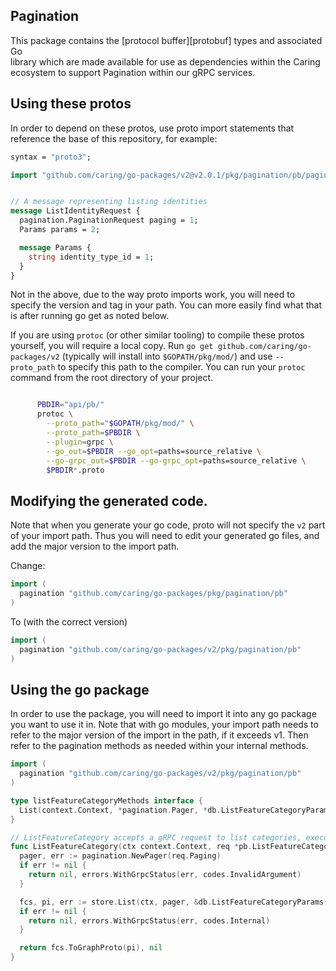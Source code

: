 ## Pagination


This package contains the [protocol buffer][protobuf] types and associated Go  
library which are made available for use as dependencies within the Caring  
ecosystem to support Pagination within our gRPC services.

## Using these protos

In order to depend on these protos, use proto import statements that
reference the base of this repository, for example:

```protobuf
syntax = "proto3";

import "github.com/caring/go-packages/v2@v2.0.1/pkg/pagination/pb/pagination.proto";


// A message representing listing identities
message ListIdentityRequest {
  pagination.PaginationRequest paging = 1;
  Params params = 2;

  message Params {
    string identity_type_id = 1;
  }
}
```
Not in the above, due to the way proto imports work, you will need to specify the version and tag in your path. 
You can more easily find what that is after running go get as noted below.

If you are using `protoc` (or other similar tooling) to compile these protos yourself, 
you will require a local copy. Run `go get github.com/caring/go-packages/v2` (typically will install into
`$GOPATH/pkg/mod/`) and use `--proto_path` to specify this path to the compiler. You can run 
your `protoc`  command from the root directory of your project.

```bash

      PBDIR="api/pb/"
      protoc \
        --proto_path="$GOPATH/pkg/mod/" \
        --proto_path=$PBDIR \
        --plugin=grpc \
        --go_out=$PBDIR --go_opt=paths=source_relative \
        --go-grpc_out=$PBDIR --go-grpc_opt=paths=source_relative \
        $PBDIR*.proto
```

## Modifying the generated code.

Note that when you generate your go code, proto will not specify the `v2` part of
your import path. Thus you will need to edit your generated go files, and add the
major version to the import path.

Change:
```go
import (
  pagination "github.com/caring/go-packages/pkg/pagination/pb"
)
```

To (with the correct version)
```go
import (
  pagination "github.com/caring/go-packages/v2/pkg/pagination/pb"
)
```

## Using the go package

In order to use the package, you will need to import it into any go package
you want to use it in. Note that with go modules, your import path needs to
refer to the major version of the import in the path, if it exceeds v1. 
Then refer to the pagination methods as needed within your internal methods.

```go
import (
  pagination "github.com/caring/go-packages/v2/pkg/pagination/pb"
)

type listFeatureCategoryMethods interface {
  List(context.Context, *pagination.Pager, *db.ListFeatureCategoryParams) (db.FeatureCategorySlice, *pagination.PageInfo, error)
}

// ListFeatureCategory accepts a gRPC request to list categories, executes it and returns a gRPC response
func ListFeatureCategory(ctx context.Context, req *pb.ListFeatureCategoryRequest, store listFeatureCategoryMethods) (*pb.ListFeatureCategoryResponse, error) {
  pager, err := pagination.NewPager(req.Paging)
  if err != nil {
    return nil, errors.WithGrpcStatus(err, codes.InvalidArgument)
  }

  fcs, pi, err := store.List(ctx, pager, &db.ListFeatureCategoryParams{})
  if err != nil {
    return nil, errors.WithGrpcStatus(err, codes.Internal)
  }

  return fcs.ToGraphProto(pi), nil
}
```
